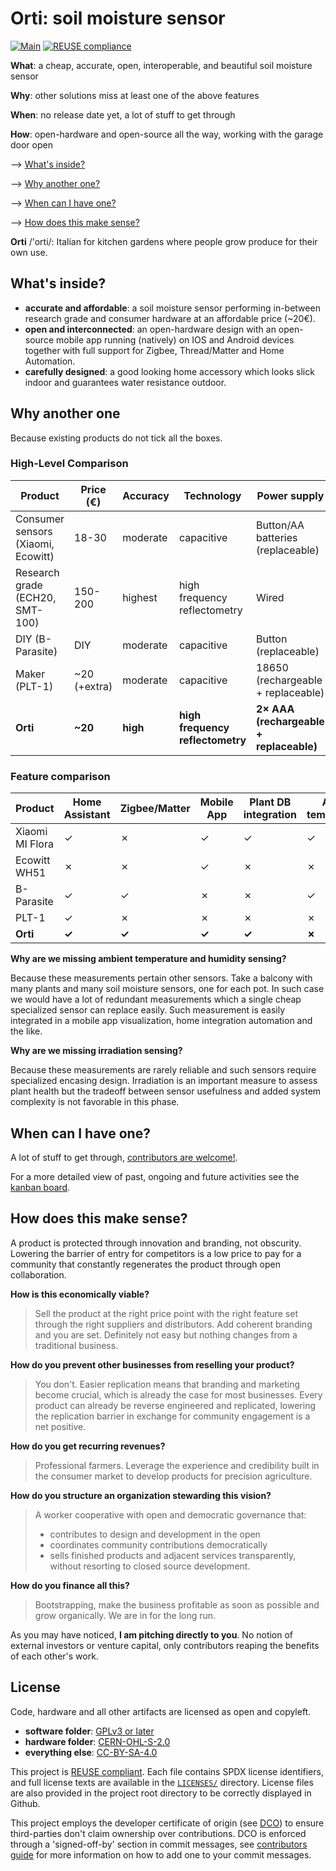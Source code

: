 <!--
SPDX-FileCopyrightText: 2025 <github.com/dpaletti/orti> contributors

SPDX-License-Identifier: CC-BY-SA-4.0
-->

# Orti: soil moisture sensor

[![Main](https://img.shields.io/badge/Main-passing-success?logo=github&logoColor=white)](https://github.com/dpaletti/orti/actions)
[![REUSE compliance](https://img.shields.io/github/actions/workflow/status/dpaletti/orti/reuse.yml?label=REUSE%20compliance)](https://github.com/dpaletti/orti/actions/workflows/reuse.yml)

**What**: a cheap, accurate, open, interoperable, and beautiful soil moisture sensor

**Why**: other solutions miss at least one of the above features

**When**: no release date yet, a lot of stuff to get through

**How**: open-hardware and open-source all the way, working with the garage door open

⟶ [What's inside?](#whats-inside)

⟶ [Why another one?](#why-another-one)

⟶ [When can I have one?](#when-can-i-have-one)

⟶ [How does this make sense?](#how-does-this-make-sense)

**Orti** /'orti/: Italian for kitchen gardens where people grow produce for their own
use.

## What's inside?

- **accurate and affordable**: a soil moisture sensor performing in-between research
  grade and consumer hardware at an affordable price (~20€).
- **open and interconnected**: an open-hardware design with an open-source mobile app
  running (natively) on IOS and Android devices together with full support for Zigbee,
  Thread/Matter and Home Automation.
- **carefully designed**: a good looking home accessory which looks slick indoor and
  guarantees water resistance outdoor.

## Why another one

Because existing products do not tick all the boxes.

### High-Level Comparison

| Product                            | Price (€)    | Accuracy | Technology                       | Power supply                            |
| ---------------------------------- | ------------ | -------- | -------------------------------- | --------------------------------------- |
| Consumer sensors (Xiaomi, Ecowitt) | 18-30        | moderate | capacitive                       | Button/AA batteries (replaceable)       |
| Research grade (ECH20, SMT-100)    | 150-200      | highest  | high frequency reflectometry     | Wired                                   |
| DIY (B-Parasite)                   | DIY          | moderate | capacitive                       | Button (replaceable)                    |
| Maker (PLT-1)                      | ~20 (+extra) | moderate | capacitive                       | 18650 (rechargeable + replaceable)      |
| **Orti**                           | **~20**      | **high** | **high frequency reflectometry** | **2× AAA (rechargeable + replaceable)** |

### Feature comparison

| Product         | Home Assistant | Zigbee/Matter | Mobile App | Plant DB integration | Ambient temp/humidity | Soil temperature | Irradiation | Outdoor use | Open  |
| --------------- | -------------- | ------------- | ---------- | -------------------- | --------------------- | ---------------- | ----------- | ----------- | ----- |
| Xiaomi MI Flora | ✓              | ✗             | ✓          | ✓                    | ✓                     | ✗                | ✓           | ✓           | ✗     |
| Ecowitt WH51    | ✗              | ✗             | ✓          | ✗                    | ✗                     | ✗                | ✗           | ✓           | ✗     |
| B-Parasite      | ✓              | ✓             | ✗          | ✗                    | ✓                     | ✗                | ✓           | ✓           | ✓     |
| PLT-1           | ✓              | ✗             | ✗          | ✗                    | ✗                     | ✓                | ✗           | ✗           | ✗     |
| **Orti**        | **✓**          | **✓**         | **✓**      | **✓**                | **✗**                 | **✓**            | **✗**       | **✓**       | **✓** |

**Why are we missing ambient temperature and humidity sensing?**

Because these measurements pertain other sensors. Take a balcony with many plants and
many soil moisture sensors, one for each pot. In such case we would have a lot of
redundant measurements which a single cheap specialized sensor can replace easily. Such
measurement is easily integrated in a mobile app visualization, home integration
automation and the like.

**Why are we missing irradiation sensing?**

Because these measurements are rarely reliable and such sensors require specialized
encasing design. Irradiation is an important measure to assess plant health but the
tradeoff between sensor usefulness and added system complexity is not favorable in this
phase.

## When can I have one?

A lot of stuff to get through, [contributors are welcome!](CONTRIBUTING.md).

For a more detailed view of past, ongoing and future activities see the
[kanban board](https://github.com/users/dpaletti/projects/2).

## How does this make sense?

A product is protected through innovation and branding, not obscurity. Lowering the
barrier of entry for competitors is a low price to pay for a community that constantly
regenerates the product through open collaboration.

**How is this economically viable?**

> Sell the product at the right price point with the right feature set through the right
> suppliers and distributors. Add coherent branding and you are set. Definitely not easy
> but nothing changes from a traditional business.

**How do you prevent other businesses from reselling your product?**

> You don't. Easier replication means that branding and marketing become crucial, which
> is already the case for most businesses. Every product can already be reverse
> engineered and replicated, lowering the replication barrier in exchange for community
> engagement is a net positive.

**How do you get recurring revenues?**

> Professional farmers. Leverage the experience and credibility built in the consumer
> market to develop products for precision agriculture.

**How do you structure an organization stewarding this vision?**

> A worker cooperative with open and democratic governance that:
>
> - contributes to design and development in the open
> - coordinates community contributions democratically
> - sells finished products and adjacent services transparently, without resorting to
>   closed source development.

**How do you finance all this?**

> Bootstrapping, make the business profitable as soon as possible and grow organically.
> We are in for the long run.

As you may have noticed, **I am pitching directly to you**. No notion of external
investors or venture capital, only contributors reaping the benefits of each other's
work.

## License

Code, hardware and all other artifacts are licensed as open and copyleft.

- **software folder**: [GPLv3 or later](LICENSES/GPL-3.0-or-later.txt)
- **hardware folder**: [CERN-OHL-S-2.0](LICENSES/CERN-OHL-S-2.0.txt)
- **everything else**: [CC-BY-SA-4.0](LICENSES/CC-BY-SA-4.0.txt)

This project is [REUSE compliant](https://reuse.software/). Each file contains SPDX
license identifiers, and full license texts are available in the
[`LICENSES/`](LICENSES/) directory. License files are also provided in the project root
directory to be correctly displayed in Github.

This project employs the developer certificate of origin (see [DCO](DCO)) to ensure
third-parties don't claim ownership over contributions. DCO is enforced through a
'signed-off-by' section in commit messages, see [contributors guide](CONTRIBUTING.md)
for more information on how to add one to your commit messages.
